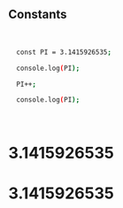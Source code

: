 ##  Сonstants

<br>

```sh
  const PI = 3.1415926535;

  console.log(PI);

  PI++;

  console.log(PI);

```

<br>

# <span class="red">3.1415926535<!-- .element: class="red fragment" data-fragment-index="1" -->
# <span class="red">3.1415926535<!-- .element: class="red fragment" data-fragment-index="2" -->
